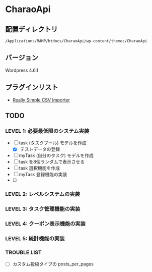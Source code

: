 CharaoApi
===

## 配置ディレクトリ

`/Applications/MAMP/htdocs/CharaoApi/wp-content/themes/CharaoApi`

## バージョン

Wordpress 4.6.1

## プラグインリスト

- [Really Simple CSV Importer](https://wordpress.org/plugins/really-simple-csv-importer/)

## TODO

### LEVEL 1: 必要最低限のシステム実装

- [ ] task (タスクプール) モデルを作成
  - [x] テストデータの登録
- [ ] myTask (自分のタスク) モデルを作成
- [ ] task を8個ランダムで表示させる
- [ ] task 選択機能を作成
- [ ] myTask 登録機能の実装
- [ ] 

### LEVEL 2: レベルシステムの実装

### LEVEL 3: タスク管理機能の実装

### LEVEL 4: クーポン表示機能の実装

### LEVEL 5: 統計機能の実装

### TROUBLE LIST

- [ ] カスタム投稿タイプの posts\_per\_pages
